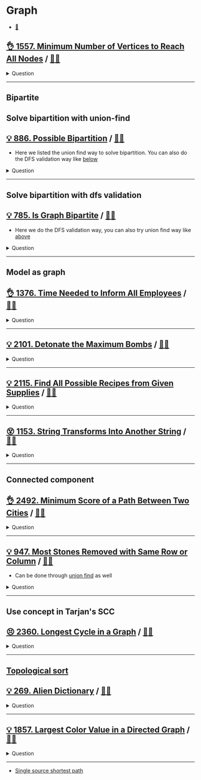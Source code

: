 # Graph

- [:notebook:](https://js-notes.vercel.app/software_engineering/ds_and_algos/graph)


## [:ok_hand: 1557. Minimum Number of Vertices to Reach All Nodes](https://leetcode.com/problems/minimum-number-of-vertices-to-reach-all-nodes) / [:man_technologist:](min_num_of_vertices_to_all_nodes.h)

<details><summary markdown="span">Question</summary>

```markdown
Given a directed acyclic graph, with n vertices numbered from 0 to n-1, and
an array edges where edges[i] = [from_i, to_i] represents a directed edge from
node from_i to node to_i.

Find the smallest set of vertices from which all nodes in the graph are
reachable. It's guaranteed that a unique solution exists.

Notice that you can return the vertices in any order.


Input: n = 6, edges = [[0,1],[0,2],[2,5],[3,4],[4,2]]
Output: [0,3]

0 ->１
　＼__>2 ->5
      ^
     /
3-->4

Explanation: From 0 we can reach [0,1,2,5]. From 3 we can reach [3,4,2,5].
             So we output [0,3].

```

</details>

------------------------------------------------------------------------------


## Bipartite

## Solve bipartition with union-find

## [:bulb: 886. Possible Bipartition](https://leetcode.com/problems/is-graph-bipartite/) / [:man_technologist:](possible_bipartite.h)

- Here we listed the union find way to solve bipartition. You can also do the DFS validation way like [below](#bulb-785-is-graph-bipartite--man_technologist)

<details><summary markdown="span">Question</summary>

```markdown
We want to split a group of n people (labeled from 1 to n)
into two groups of any size.

Each person may dislike some other people, and they should not go into the same group.

Given the integer n and the array dislikes where dislikes[i] = [ai, bi]
indicates that the person labeled ai does not like the person labeled bi

return true if it is possible to split everyone into two groups in this way.
```

</details>

------------------------------------------------------------------------------

## Solve bipartition with dfs validation

## [:bulb: 785. Is Graph Bipartite](https://leetcode.com/problems/is-graph-bipartite/) / [:man_technologist:](is_graph_bipartite.h)

- Here we do the DFS validation way, you can also try union find way like [above](#bulb-886-possible-bipartition--man_technologist)

<details><summary markdown="span">Question</summary>

```markdown
There is an undirected graph with n nodes
- where each node is numbered between 0 and n - 1.

You are given a 2D adjacent array graph,
- where graph[u] is an array of nodes that node u is adjacent to.

The graph has the following properties:
- There are no self-edges (graph[u] does not contain u).
- There are no parallel edges (graph[u] does not contain duplicate values).
- If v is in graph[u], then u is in graph[v] (the graph is undirected).

The graph may not be connected,
- meaning there may be two nodes u and v such that there is no path between them.

A graph is **bipartite** if
- the nodes can be partitioned into two independent sets A and B
- such that every edge in the graph connects a node in set A and a node in set B.

- Return true if and only if it is bipartite.
```

</details>

------------------------------------------------------------------------------

## Model as graph

## [:ok_hand: 1376. Time Needed to Inform All Employees](https://leetcode.com/problems/time-needed-to-inform-all-employees) / [:man_technologist:](time_needed_to_inform_all_employees.h)

<details><summary markdown="span">Question</summary>

```markdown
A company has n employees with a unique ID for each employee from 0 to n - 1.
The head of the company is the one with headID.

Each employee has one direct manager given in the manager array where manager[i]
is the direct manager of the i-th employee, manager[headID] = -1.

Also, it is guaranteed that the subordination relationships have a tree structure.

The head of the company wants to inform all the company employees of an urgent
piece of news. He will inform his direct subordinates, and they will inform
their subordinates, and so on until all employees know about the urgent news.

The i-th employee needs informTime[i] minutes to inform all of his direct
subordinates (i.e., After informTime[i] minutes, all his direct subordinates can
start spreading the news).

Return the number of minutes needed to inform all the employees about the urgent
news.

Input: n = 6, headID = 2, manager = [2,2,-1,2,2,2], informTime = [0,0,1,0,0,0]
Output: 1

    2
0 1 3 4 5
the manager 2 of all the employees needs 1 minute to inform them all.
```

</details>

------------------------------------------------------------------------------


## [:bulb: 2101. Detonate the Maximum Bombs](https://leetcode.com/problems/detonate-the-maximum-bombs) / [:man_technologist:](detonate_the_max_bombs.h)

<details><summary markdown="span">Question</summary>

```markdown
You are given a list of bombs. The range of a bomb is defined as the area where
its effect can be felt.

This area is in the shape of a circle with the center as the location of the bomb.

The bombs are represented by a 0-indexed 2D integer array bombs where

- bombs[i] = [xi, yi, ri].
- xi and yi denote the X-coordinate and Y-coordinate of the location of the ith
  bomb, whereas ri denotes the radius of its range.

You may choose to detonate a single bomb. When a bomb is detonated, it will
detonate all bombs that lie in its range. These bombs will further detonate the
bombs that (its center)　lie in their ranges.

Given the list of bombs, return the maximum number of bombs that can be
detonated if you are allowed to detonate only one bomb.

Check example on leetcode for clarity
```

</details>

------------------------------------------------------------------------------


## [:bulb: 2115. Find All Possible Recipes from Given Supplies](https://leetcode.com/problems/find-all-possible-recipes-from-given-supplies/) / [:man_technologist:](find_all_possible_recipes.h)

<details><summary markdown="span">Question</summary>

```markdown
You have information about n different recipes.
You are given a string array recipes and a 2D string array ingredients.
The ith recipe has the name recipes[i], and you can create it if you have all
the needed ingredients from ingredients[i].

Ingredients to a recipe may need to be created from other recipes, i.e.,
ingredients[i] may contain a string that is in recipes.

You are also given a string array supplies containing all the ingredients that
you initially have, and you have an infinite supply of all of them.

Return a list of all the recipes that you can create.
You may return the answer in any order.

Note that two recipes may contain each other in their ingredients.

Input:
- recipes = ["bread","sandwich"]
- ingredients = [["yeast","flour"],["bread","meat"]]
- supplies = ["yeast","flour","meat"]
Output: ["bread","sandwich"]

Explanation:
We can create "bread" since we have the ingredients "yeast" and "flour".
We can create "sandwich" since we have the ingredient "meat" and can create the ingredient "bread".
```

</details>

------------------------------------------------------------------------------

## [:dizzy_face: 1153. String Transforms Into Another String](https://leetcode.com/problems/string-transforms-into-another-string/) / [:man_technologist:](string_to_another_string.h)

<details><summary markdown="span">Question</summary>

```markdown
Given two strings str1 and str2 of the same length, determine whether you can
transform str1 into str2 by doing zero or more conversions.

In one conversion you can convert **all occurrences** of one character in str1
to any other lowercase English character.

Return true if and only if you can transform str1 into str2.

Input: str1 = "aabcc", str2 = "ccdee"
Output: true
Explanation: Convert 'c' to 'e' then 'b' to 'd' then 'a' to 'c'.
Note that the order of conversions matter. Example, if you convert a to c first,
str1 will becomes ccbcc, so eventually when you do c-> conversion, it would have
gives eebee, and str1 will never equal to str2.
```

</details>

------------------------------------------------------------------------------

## Connected component


## [:ok_hand: 2492. Minimum Score of a Path Between Two Cities](https://leetcode.com/problems/minimum-score-of-a-path-between-two-cities) / [:man_technologist:](min_score_of_a_path_between_2_cities.h)

<details><summary markdown="span">Question</summary>

```markdown
You are given a positive integer n representing n cities numbered from 1 to n.
You are also given a 2D array roads where roads[i] = [ai, bi, distancei]
- indicates that there is a bidirectional road between cities ai and bi with a
  distance equal to distance_i.

- The cities graph is not necessarily connected.
- The score of a path between two cities is defined as the minimum distance of a
  road in this path.
- Return the minimum possible score of a path between cities 1 and n.

Note:

- A path is a sequence of roads between two cities.
- It is allowed for a path to contain the same road multiple times, and you can
  visit cities 1 and n multiple times along the path.
- The test cases are generated such that there is at least one path between 1
  and n.
```

</details>

------------------------------------------------------------------------------

## [:bulb: 947. Most Stones Removed with Same Row or Column](https://leetcode.com/problems/most-stones-removed-with-same-row-or-column/) / [:man_technologist:](most_stones_removed_with_same_row_or_col.h)

- Can be done through [union find](../union_find/most_stones_removed_with_same_row_or_col_uf.h) as well

<details><summary markdown="span">Question</summary>

```markdown
On a 2D plane, we place n stones at some integer coordinate points.

Each coordinate point may have at most one stone.

A stone can be removed if it shares either the same row or the same column as
another stone that has not been removed.

Given an array stones of length n where stones[i] = [xi, yi] represents the
location of the ith stone, return the largest possible number of stones that can
be removed.

Input: stones = [[0,0],[0,1],[1,0],[1,2],[2,1],[2,2]]
Output: 5
Explanation: One way to remove 5 stones is as follows:
1. Remove stone [2,2] because it shares the same row as [2,1].
2. Remove stone [2,1] because it shares the same column as [0,1].
3. Remove stone [1,2] because it shares the same row as [1,0].
4. Remove stone [1,0] because it shares the same column as [0,0].
5. Remove stone [0,1] because it shares the same row as [0,0].
Stone [0,0] cannot be removed since it does not share a row/column with another stone still on the plane.
```

</details>

------------------------------------------------------------------------------

## Use concept in Tarjan's SCC

## [:persevere: 2360. Longest Cycle in a Graph](https://leetcode.com/problems/longest-cycle-in-a-graph) / [:man_technologist:](longest_cycle_in_a_graph.h)

<details><summary markdown="span">Question</summary>

```markdown
You are given a directed graph of n nodes numbered from 0 to n - 1, where each
node has at most one outgoing edge.

The graph is represented with a given 0-indexed array edges of size n,
indicating that there is a directed edge from node i to node edges[i].

If there is no outgoing edge from node i, then edges[i] == -1.

Return the length of the longest cycle in the graph. If no cycle exists, return -1.

A cycle is a path that starts and ends at the same node.


Input: edges = [3,3,4,2,3]
Output: 3
Explanation: The longest cycle in the graph is the cycle: 2 -> 4 -> 3 -> 2.
The length of this cycle is 3, so 3 is returned.
```

</details>

------------------------------------------------------------------------------

## [Topological sort](https://js-notes.vercel.app/software_engineering/ds_and_algos/graph_topological_sort)

## [:bulb: 269. Alien Dictionary](https://leetcode.com/problems/alien-dictionary/) / [:man_technologist:](alien_dictionary.h)

<details><summary markdown="span">Question</summary>

```markdown
There is a new alien language that uses the English alphabet.
However, the order among the letters is unknown to you.

You are given a list of strings words from the alien language's dictionary,
where the strings in words are sorted lexicographically by the rules of this new language.

Return a string of the unique letters in the new alien language sorted in lexicographically increasing order by the new language's rules.

If there is no solution, return "".
If there are multiple solutions, return any of them.

Input: words = ["wrt","wrf","er","ett","rftt"]
Output: "wertf"

Input: words = ["z","x","z"]
Output: ""

Input: words = ["abc","ab"]
Output: ""
```

</details>

------------------------------------------------------------------------------

## [:bulb: 1857. Largest Color Value in a Directed Graph](https://leetcode.com/problems/largest-color-value-in-a-directed-graph) / [:man_technologist:](largest_color_val_in_directed_graph.h)

<details><summary markdown="span">Question</summary>

```markdown
There is a directed graph of n colored nodes and m edges. The nodes are numbered
from 0 to n - 1.

You are given a string colors where colors[i] is a lowercase English letter
representing the color of the ith node in this graph (0-indexed).

You are also given a 2D array edges where edges[j] = [aj, bj] indicates that
there is a directed edge from node aj to node bj.

A valid path in the graph is a sequence of nodes x1 -> x2 -> x3 -> ... -> xk
such that there is a directed edge from xi to xi+1 for every 1 <= i < k.

The color value of the path is the number of nodes that are colored the most
frequently occurring color along that path.

Return the largest color value of any valid path in the given graph, or -1 if
the graph contains a cycle.
```

</details>

------------------------------------------------------------------------------


- [Single source shortest path](graph_sssp/README.md)